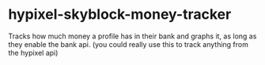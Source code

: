 # hypixel-skyblock-money-tracker
Tracks how much money a profile has in their bank and graphs it, as long as they enable the bank api. (you could really use this to track anything from the hypixel api)
